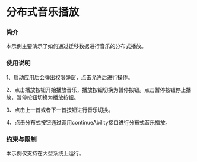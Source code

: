# 分布式音乐播放

### 简介

本示例主要演示了如何通过迁移数据进行音乐的分布式播放。

### 使用说明

1、启动应用后会弹出权限弹窗，点击允许后进行操作。

2、点击播放按钮开始播放音乐，播放按钮切换为暂停按钮。点击暂停按钮停止播放，暂停按钮切换为播放按钮。

3、点击上一首或者下一首按钮进行音乐切换。

4、点击分布式按钮通过调用continueAbility接口进行分布式音乐播放。

### 约束与限制

本示例仅支持在大型系统上运行。
